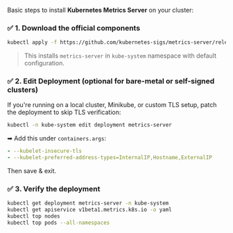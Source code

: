 Basic steps to install **Kubernetes Metrics Server** on your cluster:
### ✅ 1. **Download the official components**
```bash
kubectl apply -f https://github.com/kubernetes-sigs/metrics-server/releases/latest/download/components.yaml
```

> This installs `metrics-server` in `kube-system` namespace with default configuration.

### ✅ 2. **Edit Deployment (optional for bare-metal or self-signed clusters)**

If you're running on a local cluster, Minikube, or custom TLS setup, patch the deployment to skip TLS verification:
```bash
kubectl -n kube-system edit deployment metrics-server
```

➡ Add this under `containers.args`:

```yaml
- --kubelet-insecure-tls
- --kubelet-preferred-address-types=InternalIP,Hostname,ExternalIP
```

Then save & exit.

### ✅ 3. **Verify the deployment**

```bash
kubectl get deployment metrics-server -n kube-system
kubectl get apiservice v1beta1.metrics.k8s.io -o yaml
kubectl top nodes
kubectl top pods --all-namespaces
```
